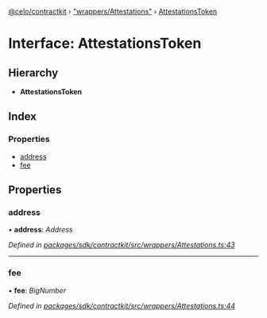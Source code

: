 [@celo/contractkit](../README.md) › ["wrappers/Attestations"](../modules/_wrappers_attestations_.md) › [AttestationsToken](_wrappers_attestations_.attestationstoken.md)

# Interface: AttestationsToken

## Hierarchy

* **AttestationsToken**

## Index

### Properties

* [address](_wrappers_attestations_.attestationstoken.md#address)
* [fee](_wrappers_attestations_.attestationstoken.md#fee)

## Properties

###  address

• **address**: *Address*

*Defined in [packages/sdk/contractkit/src/wrappers/Attestations.ts:43](https://github.com/celo-org/celo-monorepo/blob/master/packages/sdk/contractkit/src/wrappers/Attestations.ts#L43)*

___

###  fee

• **fee**: *BigNumber*

*Defined in [packages/sdk/contractkit/src/wrappers/Attestations.ts:44](https://github.com/celo-org/celo-monorepo/blob/master/packages/sdk/contractkit/src/wrappers/Attestations.ts#L44)*
